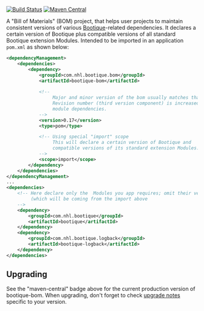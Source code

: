 [![Build Status](https://travis-ci.org/nhl/bootique-bom.svg)](https://travis-ci.org/nhl/bootique-bom)
[![Maven Central](https://maven-badges.herokuapp.com/maven-central/com.nhl.bootique.bom/bootique-bom/badge.svg)](https://maven-badges.herokuapp.com/maven-central/com.nhl.bootique.bom/bootique-bom/)

A "Bill of Materials" (BOM) project, that helps user projects to maintain consistent versions of various
[Bootique](http://bootique.io)-related dependencies. It declares a certain version of Bootique plus compatible versions
of all standard Bootique extension Modules. Intended to be imported in an application ```pom.xml``` as shown below:
 
```xml
<dependencyManagement>
	<dependencies>
		<dependency>
			<groupId>com.nhl.bootique.bom</groupId>
			<artifactId>bootique-bom</artifactId>
			
			<!-- 
			     Major and minor version of the bom usually matches that of the main Bootique module.
			     Revision number (third version component) is increased with upgrades of other
			     module dependencies.
			-->
			<version>0.17</version>
			<type>pom</type>

			<!-- Using special "import" scope
			     This will declare a certain version of Bootique and 
			     compatible versions of its standard extension Modules.
			-->
			<scope>import</scope>
		</dependency>
	</dependencies>
</dependencyManagement>
...
<dependencies>
	<!-- Here declare only the  Modules you app requires; omit their versions 
	     (which will be coming from the import above 
	-->
	<dependency>
		<groupId>com.nhl.bootique</groupId>
		<artifactId>bootique</artifactId>
	</dependency>
	<dependency>
		<groupId>com.nhl.bootique.logback</groupId>
		<artifactId>bootique-logback</artifactId>
	</dependency>
</dependencies>
```

## Upgrading

See the "maven-central" badge above for the current production version of bootique-bom. When upgrading, don't forget to
check [upgrade notes](https://github.com/nhl/bootique-bom/blob/master/UPGRADE.md) specific to your version.
